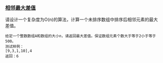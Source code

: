 ### [相邻最大差值](<https://www.nowcoder.com/practice/376ede61d9654bc09dd7d9fa9a4b0bcd?tpId=179&&tqId=34130&rp=1&ru=/ta/exam-other&qru=/ta/exam-other/question-ranking>)

请设计一个复杂度为O(n)的算法，计算一个未排序数组中排序后相邻元素的最大差值。

```
给定一个整数数组A和数组的大小n，请返回最大差值。保证数组元素个数大于等于2小于等于500。
测试样例：
[9,3,1,10],4
返回：6
```

